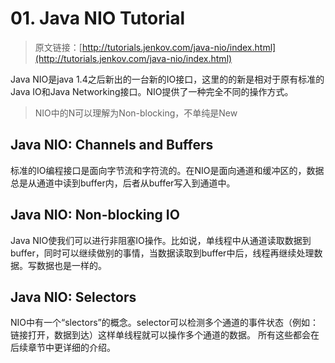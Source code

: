# 01. Java NIO Tutorial


> 原文链接：[http://tutorials.jenkov.com/java-nio/index.html](http://tutorials.jenkov.com/java-nio/index.html)

<!-- toc -->

Java NIO是java 1.4之后新出的一台新的IO接口，这里的的新是相对于原有标准的Java IO和Java Networking接口。NIO提供了一种完全不同的操作方式。

> NIO中的N可以理解为Non-blocking，不单纯是New

## Java NIO: Channels and Buffers
标准的IO编程接口是面向字节流和字符流的。在NIO是面向通道和缓冲区的，数据总是从通道中读到buffer内，后者从buffer写入到通道中。
## Java NIO: Non-blocking IO
Java NIO使我们可以进行非阻塞IO操作。比如说，单线程中从通道读取数据到buffer，同时可以继续做别的事情，当数据读取到buffer中后，线程再继续处理数据。写数据也是一样的。
## Java NIO: Selectors
NIO中有一个“slectors”的概念。selector可以检测多个通道的事件状态（例如：链接打开，数据到达）这样单线程就可以操作多个通道的数据。
所有这些都会在后续章节中更详细的介绍。

